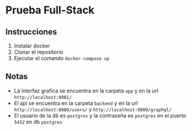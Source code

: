 # Prueba Full-Stack

## Instrucciones

1. Instalar docker
2. Clonar el repositorio
3. Ejecutar el comando `docker-compose up`

## Notas

- La interfaz grafica se encuentra en la carpeta `app` y en la url `http://localhost:8001/`
- El api se encuentra en la carpeta `backend` y en la url `http://localhost:8000/users/` y `http://localhost:8000/graphql/`
- El usuario de la db es `postgres` y la contraseña es `postgres` en el puerto `5432` en db `postgres`